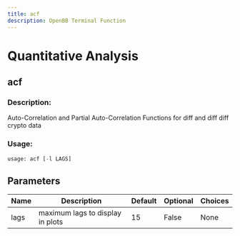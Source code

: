 ```yaml
---
title: acf
description: OpenBB Terminal Function
---
```


# Quantitative Analysis

## acf

### Description: 

Auto-Correlation and Partial Auto-Correlation Functions for diff and diff diff crypto data

### Usage: 
```python
usage: acf [-l LAGS]
```

## Parameters

| Name | Description | Default | Optional | Choices |
| ---- | ----------- | ------- | -------- | ------- |
| lags | maximum lags to display in plots | 15 | False | None |


